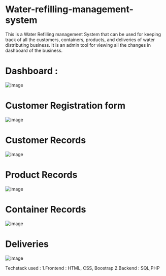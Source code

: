# Water-refilling-management-system

This is a Water Refilling management System that can be used for keeping track of all the customers, containers, products, and deliveries of water distributing business. It is an admin tool for viewing all the changes in dashboard of the business.

# Dashboard :

![image](https://user-images.githubusercontent.com/59228268/156887378-b45d2445-d594-4eb1-8459-d250612067b9.png)

# Customer Registration form

![image](https://user-images.githubusercontent.com/59228268/156887467-a0987259-d70d-4a63-9124-d50fc9da9abd.png)

# Customer Records

![image](https://user-images.githubusercontent.com/59228268/156887509-6eef2a34-3298-4701-8c0e-766d866a174f.png)

# Product Records

![image](https://user-images.githubusercontent.com/59228268/156887528-89bfe094-9069-45d7-bf64-51c8f62ad496.png)

# Container Records

![image](https://user-images.githubusercontent.com/59228268/156887576-64c5cdf9-a008-4bce-b712-2bbf639e204c.png)

# Deliveries

![image](https://user-images.githubusercontent.com/59228268/156887594-8433ed41-668c-48cd-beb1-0cc08dbee30e.png)

Techstack used :
1.Frontend : HTML, CSS, Boostrap
2.Backend : SQL,PHP

